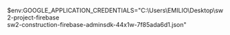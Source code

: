 $env:GOOGLE_APPLICATION_CREDENTIALS="C:\Users\EMILIO\Desktop\sw2-project-firebase\
sw2-construction-firebase-adminsdk-44x1w-7f85ada6d1.json"